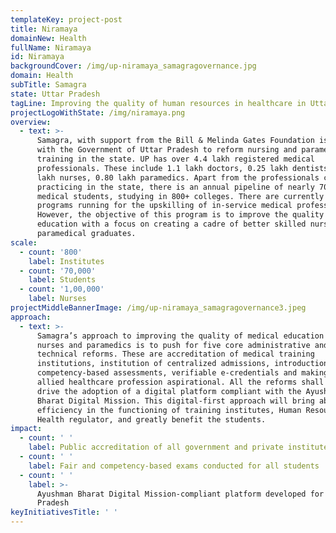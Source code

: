 ```yaml
---
templateKey: project-post
title: Niramaya
domainNew: Health
fullName: Niramaya
id: Niramaya
backgroundCover: /img/up-niramaya_samagragovernance.jpg
domain: Health
subTitle: Samagra
state: Uttar Pradesh
tagLine: Improving the quality of human resources in healthcare in Uttar Pradesh
projectLogoWithState: /img/niramaya.png
overview:
  - text: >-
      Samagra, with support from the Bill & Melinda Gates Foundation is working
      with the Government of Uttar Pradesh to reform nursing and paramedical
      training in the state. UP has over 4.4 lakh registered medical
      professionals. These include 1.1 lakh doctors, 0.25 lakh dentists, 2.29
      lakh nurses, 0.80 lakh paramedics. Apart from the professionals currently
      practicing in the state, there is an annual pipeline of nearly 70,000
      medical students, studying in 800+ colleges. There are currently many
      programs running for the upskilling of in-service medical professionals.
      However, the objective of this program is to improve the quality medical
      education with a focus on creating a cadre of better skilled nursing and
      paramedical graduates.
scale:
  - count: '800'
    label: Institutes
  - count: '70,000'
    label: Students
  - count: '1,00,000'
    label: Nurses
projectMiddleBannerImage: /img/up-niramaya_samagragovernance3.jpeg
approach:
  - text: >-
      Samagra’s approach to improving the quality of medical education for
      nurses and paramedics is to push for five core administrative and
      technical reforms. These are accreditation of medical training
      institutions, institution of centralized admissions, introduction of
      competency-based assessments, verifiable e-credentials and making the
      allied healthcare profession aspirational. All the reforms shall also
      drive the adoption of a digital platform compliant with the Ayushman
      Bharat Digital Mission. This digital-first approach will bring about
      efficiency in the functioning of training institutes, Human Resources in
      Health regulator, and greatly benefit the students.
impact:
  - count: ' '
    label: Public accreditation of all government and private institutes
  - count: ' '
    label: Fair and competency-based exams conducted for all students
  - count: ' '
    label: >-
      Ayushman Bharat Digital Mission-compliant platform developed for Uttar
      Pradesh
keyInitiativesTitle: ' '
---
```


